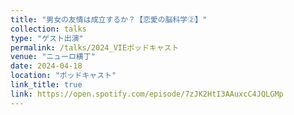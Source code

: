 ```yaml
---
title: "男女の友情は成立するか？【恋愛の脳科学②】"
collection: talks
type: "ゲスト出演"
permalink: /talks/2024_VIEポッドキャスト
venue: "ニューロ横丁"
date: 2024-04-18
location: "ポッドキャスト"
link_title: true 
link: https://open.spotify.com/episode/7zJK2HtI3AAuxcC4JQLGMp
---
```

